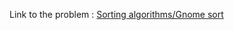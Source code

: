 Link to the problem : [Sorting algorithms/Gnome sort](https://www.rosettacode.org/wiki/Sorting_algorithms/Gnome_sort)
